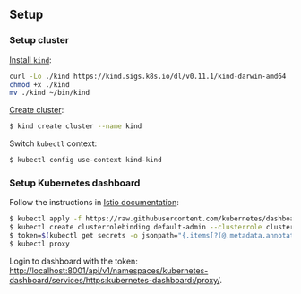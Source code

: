

## Setup

### Setup cluster

[Install `kind`](https://kind.sigs.k8s.io/docs/user/quick-start/#installation):

```bash
curl -Lo ./kind https://kind.sigs.k8s.io/dl/v0.11.1/kind-darwin-amd64
chmod +x ./kind
mv ./kind ~/bin/kind
```

[Create cluster](https://kind.sigs.k8s.io/docs/user/quick-start/#creating-a-cluster):

```bash
$ kind create cluster --name kind
```

Switch `kubectl` context:

```bash
$ kubectl config use-context kind-kind
```

### Setup Kubernetes dashboard

Follow the instructions in [Istio documentation](https://istio.io/latest/docs/setup/platform-setup/kind/):

```bash
$ kubectl apply -f https://raw.githubusercontent.com/kubernetes/dashboard/v2.1.0/aio/deploy/recommended.yaml
$ kubectl create clusterrolebinding default-admin --clusterrole cluster-admin --serviceaccount=default:default
$ token=$(kubectl get secrets -o jsonpath="{.items[?(@.metadata.annotations['kubernetes\.io/service-account\.name']=='default')].data.token}"|base64 --decode)
$ kubectl proxy
```

Login to dashboard with the token: [http://localhost:8001/api/v1/namespaces/kubernetes-dashboard/services/https:kubernetes-dashboard:/proxy/](http://localhost:8001/api/v1/namespaces/kubernetes-dashboard/services/https:kubernetes-dashboard:/proxy/).